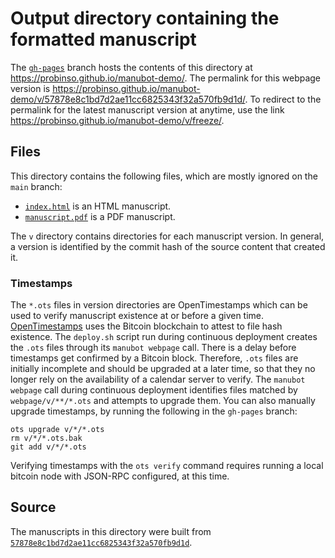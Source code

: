 # Output directory containing the formatted manuscript

The [`gh-pages`](https://github.com/probinso/manubot-demo/tree/gh-pages) branch hosts the contents of this directory at <https://probinso.github.io/manubot-demo/>.
The permalink for this webpage version is <https://probinso.github.io/manubot-demo/v/57878e8c1bd7d2ae11cc6825343f32a570fb9d1d/>.
To redirect to the permalink for the latest manuscript version at anytime, use the link <https://probinso.github.io/manubot-demo/v/freeze/>.

## Files

This directory contains the following files, which are mostly ignored on the `main` branch:

+ [`index.html`](index.html) is an HTML manuscript.
+ [`manuscript.pdf`](manuscript.pdf) is a PDF manuscript.

The `v` directory contains directories for each manuscript version.
In general, a version is identified by the commit hash of the source content that created it.

### Timestamps

The `*.ots` files in version directories are OpenTimestamps which can be used to verify manuscript existence at or before a given time.
[OpenTimestamps](https://opentimestamps.org/) uses the Bitcoin blockchain to attest to file hash existence.
The `deploy.sh` script run during continuous deployment creates the `.ots` files through its `manubot webpage` call.
There is a delay before timestamps get confirmed by a Bitcoin block.
Therefore, `.ots` files are initially incomplete and should be upgraded at a later time, so that they no longer rely on the availability of a calendar server to verify.
The `manubot webpage` call during continuous deployment identifies files matched by `webpage/v/**/*.ots` and attempts to upgrade them.
You can also manually upgrade timestamps, by running the following in the `gh-pages` branch:

```shell
ots upgrade v/*/*.ots
rm v/*/*.ots.bak
git add v/*/*.ots
```

Verifying timestamps with the `ots verify` command requires running a local bitcoin node with JSON-RPC configured, at this time.

## Source

The manuscripts in this directory were built from
[`57878e8c1bd7d2ae11cc6825343f32a570fb9d1d`](https://github.com/probinso/manubot-demo/commit/57878e8c1bd7d2ae11cc6825343f32a570fb9d1d).

